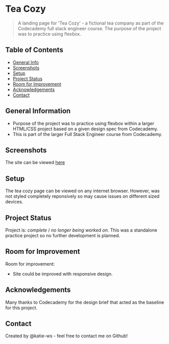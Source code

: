 # Tea Cozy
> A landing page for 'Tea Cozy' - a fictional tea company as part of the Codecademy full stack engineer course. The purpose of the project was to practice using flexbox. 
## Table of Contents
* [General Info](#general-information)
* [Screenshots](#screenshots)
* [Setup](#setup)
* [Project Status](#project-status)
* [Room for Improvement](#room-for-improvement)
* [Acknowledgements](#acknowledgements)
* [Contact](#contact)
## General Information
- Purpose of the project was to practice using flexbox within a larger HTML/CSS project based on a given design spec from Codecademy. 
- This is part of the larger Full Stack Engineer course from Codecademy.
## Screenshots
The site can be viewed [here](https://katie-ws.github.io/tea-cozy/)
## Setup
The tea cozy page can be viewed on any internet browser. However, was not styled completely reponsively so may cause issues on different sized devices. 
## Project Status
Project is: _complete_ / _no longer being worked on_. 
This was a standalone practice project so no further development is planned. 
## Room for Improvement
Room for improvement:
- Site could be improved with responsive design.
## Acknowledgements
Many thanks to Codecademy for the design brief that acted as the baseline for this project. 
## Contact
Created by @katie-ws - feel free to contact me on Github!